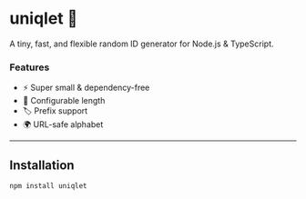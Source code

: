 # uniqlet 🔑

A tiny, fast, and flexible random ID generator for Node.js & TypeScript.

### Features
- ⚡ Super small & dependency-free
- 🔑 Configurable length
- 🏷️ Prefix support
- 🌍 URL-safe alphabet

---

## Installation
```bash
npm install uniqlet

